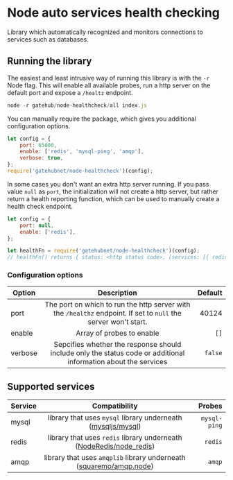 # Node auto services health checking
Library which automatically recognized and monitors connections to services such as databases. 

## Running the library
The easiest and least intrusive way of running this library is with the `-r` Node flag. This will enable all available probes, run a http server on the default port and expose a `/healtz` endpoint. 
```js
node -r gatehub/node-healthcheck/all index.js
```

You can manually require the package, which gives you additional configuration options.
```js
let config = {
	port: 65000,
	enable: ['redis', 'mysql-ping', 'amqp'],
	verbose: true,
};
require('gatehubnet/node-healthcheck')(config);
```

In some cases you don't want an extra http server running. If you pass value `null` as `port`, the initialization will not create a http server, but rather return a health reporting function, which can be used to manually create a health check endpoint.
```js
let config = {
	port: null,
	enable: ['redis'],
};

let healthFn = require('gatehubnet/node-healthcheck')(config);
// healthFn() returns { status: <http status code>, [services: [{ redis: <OK|FAIL> }]]}
```


### Configuration options
| Option        | Description   | Default  |
| ------------- |:-------------:| --------:|
| port      	| The port on which to run the http server with the `/healthz` endpoint. If set to `null` the server won't start. | 40124 |
| enable        | Array of probes to enable | `[]` |
| verbose		| Sepcifies whether the response should include only the status code or additional information about the services | `false` |

## Supported services
| Service    | Compatibility           																						  | Probes  	 |
| -----------|:--------------------------------------------------------------------------------------------------------------:| ------------:|
| mysql      | library that uses `mysql` library underneath ([mysqljs/mysql](https://github.com/mysqljs/mysql)) 			  | `mysql-ping` |
| redis      | library that uses `redis` library underneath ([NodeRedis/node_redis](https://github.com/NodeRedis/node_redis)) | `redis` 	 |
| amqp 		 | library that uses `amqplib` library underneath ([squaremo/amqp.node](https://github.com/squaremo/amqp.node))   | `amqp` 		 |
 
